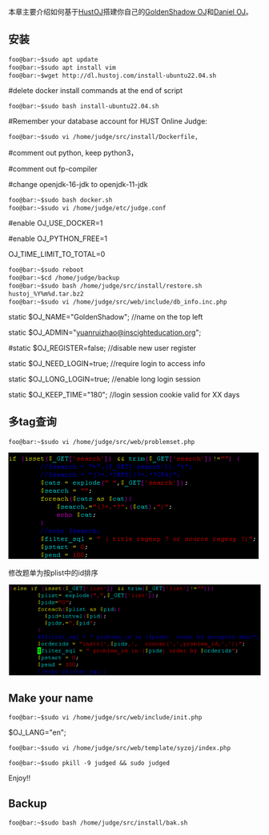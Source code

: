 本章主要介绍如何基于[HustOJ](https://github.com/zhblue/hustoj)搭建你自己的[GoldenShadow OJ](http://35.185.251.187/)和[Daniel OJ](http://129.146.31.65/)。

## 安装

```console
foo@bar:~$sudo apt update
foo@bar:~$sudo apt install vim
foo@bar:~$wget http://dl.hustoj.com/install-ubuntu22.04.sh
```

#delete docker install commands at the end of script

```console
foo@bar:~$sudo bash install-ubuntu22.04.sh
```

#Remember your database account for HUST Online Judge:

```console
foo@bar:~$sudo vi /home/judge/src/install/Dockerfile, 
```

#comment out python, keep python3，

#comment out fp-compiler

#change openjdk-16-jdk to openjdk-11-jdk

```console
foo@bar:~$sudo bash docker.sh
foo@bar:~$sudo vi /home/judge/etc/judge.conf
```

#enable OJ_USE_DOCKER=1

#enable OJ_PYTHON_FREE=1

OJ_TIME_LIMIT_TO_TOTAL=0

```console
foo@bar:~$sudo reboot
foo@bar:~$cd /home/judge/backup
foo@bar:~$sudo bash /home/judge/src/install/restore.sh hustoj_%Y%m%d.tar.bz2
foo@bar:~$sudo vi /home/judge/src/web/include/db_info.inc.php
```

static  $OJ_NAME="GoldenShadow";  //name on the top left

static  $OJ_ADMIN="yuanruizhao@inscighteducation.org";

#static  $OJ_REGISTER=false; //disable new user register

static  $OJ_NEED_LOGIN=true; //require login to access info

static  $OJ_LONG_LOGIN=true; //enable long login session

static  $OJ_KEEP_TIME="180";  //login session cookie valid for XX days

## 多tag查询

```console
foo@bar:~$sudo vi /home/judge/src/web/problemset.php
```

![](./images/hustoj-tag.png)

修改题单为按plist中的id排序

![](./images/hustoj-plist.png)

## Make your name
```console
foo@bar:~$sudo vi /home/judge/src/web/include/init.php
```

$OJ_LANG="en";

```console
foo@bar:~$sudo vi /home/judge/src/web/template/syzoj/index.php
```

<?php $show_title="$MSG_HOME - $OJ_NAME"; ?>

```console
foo@bar:~$sudo pkill -9 judged && sudo judged
```

Enjoy!!

## Backup

```console
foo@bar:~$sudo bash /home/judge/src/install/bak.sh
```
